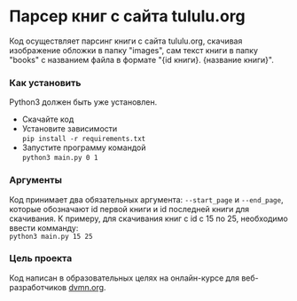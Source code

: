 # Парсер книг с сайта tululu.org

Код осуществляет парсинг книги с сайта tululu.org,
скачивая изображение обложки в папку "images",
сам текст книги в папку "books" с названием файла в формате "{id книги}. {название книги}". 

### Как установить

Python3 должен быть уже установлен. 
* Скачайте код
* Установите зависимости  
`pip install -r requirements.txt`
* Запустите программу командой  
`python3 main.py 0 1`

### Аргументы

Код принимает два обязательных аргумента: `--start_page` и `--end_page`,
которые обозначают id первой книги и id последней книги для скачивания.
К примеру, для скачивания книг с id с 15 по 25, необходимо ввести комманду:  
`python3 main.py 15 25`

### Цель проекта

Код написан в образовательных целях на онлайн-курсе для веб-разработчиков [dvmn.org](https://dvmn.org/).